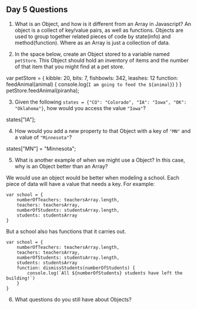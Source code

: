 ## Day 5 Questions

1. What is an Object, and how is it different from an Array in Javascript?
An object is a collect of key/value pairs, as well as functions. Objects are used to group together related pieces of code by state(info) and method(function). Where as an Array is just a collection of data. 

2. In the space below, create an Object stored to a variable named `petStore`.  This Object should hold an inventory of items and the number of that item that you might find at a pet store.

var petStore = {
    kibble: 20,
    bits: 7,
    fishbowls: 342,
    leashes: 12
    function: feedAnimal(animal) {
        console.log(`I am going to feed the ${animal}`)
    }
}
petStore.feedAnimal(piranha);

3. Given the following `states = {"CO": "Colorado", "IA": "Iowa", "OK": "Oklahoma"}`, how would you access the value `"Iowa"`?

states["IA"];

4. How would you add a new property to that Object with a key of `"MN"` and a value of `"Minnesota"`?

states["MN"] = "Minnesota";

5. What is another example of when we might use a Object?  In this case, why is an Object better than an Array?

We would use an object would be better when modeling a school. Each piece of data will have a value that needs a key. For example:
```
var school = {
    numberOfTeachers: teachersArray.length,
    teachers: teachersArray,
    numberOfStudents: studentsArray.length,
    students: studentsArray
}
```
But a school also has functions that it carries out.
```
var school = {
    numberOfTeachers: teachersArray.length,
    teachers: teachersArray,
    numberOfStudents: studentsArray.length,
    students: studentsArray 
    function: dismissStudents(numberOfStudents) {
        console.log(`All ${numberOfStudents} students have left the building!`)
    }
}
```

6. What questions do you still have about Objects?
